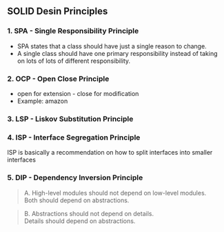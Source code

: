 ## SOLID Desin Principles 

### 1. SPA - Single Responsibility Principle 
* SPA states that a class should have just a single reason to change.
* A single class should have one primary responsibility instead of taking on lots of lots of different responsibility.


### 2. OCP - Open Close Principle
* open for extension - close for modification
* Example: amazon

### 3. LSP - Liskov Substitution Principle 


### 4. ISP - Interface Segregation Principle
ISP is basically a recommendation on how to split interfaces into smaller interfaces 

### 5. DIP - Dependency Inversion Principle
> A. High-level modules should not depend on low-level modules. <br>
> Both should depend on abstractions.

> B. Abstractions should not depend on details. <br>
> Details should depend on abstractions.
